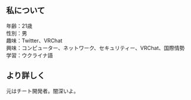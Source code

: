 ## 私について
年齢：21歳  
性別：男  
趣味：Twitter、VRChat  
興味：コンピューター、ネットワーク、セキュリティー、VRChat、国際情勢  
学習：ウクライナ語

## より詳しく
元はチート開発者。闇深いよ。

